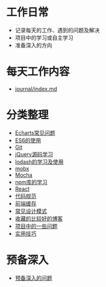 # 工作日常
* 记录每天的工作、遇到的问题及解决
* 项目中的学习或自主学习  
* 准备深入的方向  
  
# 每天工作内容  
* [journal/index.md](./journal/_index.md)   
  
# 分类整理  
* [Echarts常见问题](./分类整理/Echarts常见问题/_index.md)   
* [ES6的使用](./分类整理/ES6的使用/_index.md)  
* [Git](./分类整理/Git/_index.md)
* [jQuery源码学习](./分类整理/jQuery源码学习/_index.md)
* [lodash的学习及使用](./分类整理/lodash的学习及使用/_index.md)
* [mobx](./分类整理/mobx/_index.md)
* [Mocha](./分类整理/Mocha/_index.md)
* [npm库的学习](./分类整理/npm库的学习/_index.md)
* [React](./分类整理/React/_index.md)
* [代码规范](./分类整理/代码规范/_index.md)
* [前端缓存](./分类整理/前端缓存/_index.md)
* [常见设计模式](./分类整理/常见设计模式/_index.md)
* [收藏的比较好的博客](./分类整理/收藏的比较好的博客/_index.md)
* [项目中的一些问题](./分类整理/项目中的一些问题/_index.md)
* [实用技巧](./分类整理/实用技巧.md)
  
# 预备深入  
* [预备深入的问题](./预备深入/_index.md)